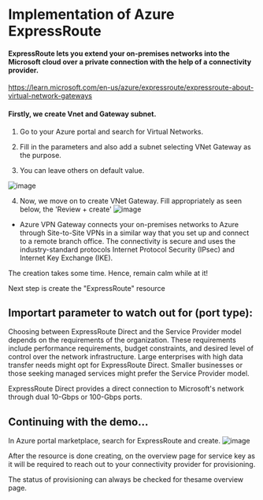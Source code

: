 # Implementation of Azure ExpressRoute

#### ExpressRoute lets you extend your on-premises networks into the Microsoft cloud over a private connection with the help of a connectivity provider.
https://learn.microsoft.com/en-us/azure/expressroute/expressroute-about-virtual-network-gateways

#### Firstly, we create Vnet and Gateway subnet.

1. Go to your Azure portal and search for Virtual Networks.

2. Fill in the parameters and also add a subnet selecting VNet Gateway as the purpose.

3. You can leave others on default value.

![image](https://github.com/user-attachments/assets/b86dd380-6d15-45fc-88e6-e9ef3b3aa550)

4. Now, we move on to create VNet Gateway. Fill appropriately as seen below, the 'Review + create'
![image](https://github.com/user-attachments/assets/f3794733-86ba-45bb-899a-c54444771373)

- Azure VPN Gateway connects your on-premises networks to Azure through Site-to-Site VPNs in a similar way that you set up and connect to a remote branch office. The connectivity is secure and uses the industry-standard protocols Internet Protocol Security (IPsec) and Internet Key Exchange (IKE).

The creation takes some time. Hence, remain calm while at it!

Next step is create the "ExpressRoute" resource

## Importart parameter to watch out for (port type):
Choosing between ExpressRoute Direct and the Service Provider model depends on the requirements of the organization. These requirements include performance requirements, budget constraints, and desired level of control over the network infrastructure. Large enterprises with high data transfer needs might opt for ExpressRoute Direct. Smaller businesses or those seeking managed services might prefer the Service Provider model.

ExpressRoute Direct provides a direct connection to Microsoft's network through dual 10-Gbps or 100-Gbps ports.

## Continuing with the demo...

In Azure portal marketplace, search for ExpressRoute and create.
![image](https://github.com/user-attachments/assets/11e0a6e8-e8d1-409d-be4f-62c077837969)

After the resource is done creating, on the overview page for service key as it will be required to reach out to your connectivity provider for provisioning.

The status of provisioning can always be checked for thesame overview page.
